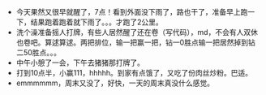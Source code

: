 + 今天果然又很早就醒了，7点！看到外面没下雨了，路也干了，准备早上跑一下，结果跑着跑着就下雨了。。。才跑了2公里。
+ 洗个澡准备摇人打牌，有些人居然醒了还在卷（写代码），md，不会有人双休也卷吧。算逑算逑。两把排位，输一把赢一把，钻一0胜点输一把居然掉到钻二50胜点。。。
+ 中午小憩了一会，下午去猪猪那打牌了。
+ 打到10点半，小赢111，hhhhh。到家有点饿了，又吃了份肉丝炒粉。巴适。
+ emmmmmm，周末又没了，好快，一天的周末真没什么感觉。

